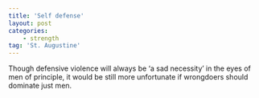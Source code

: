 ```yaml
---
title: 'Self defense'
layout: post
categories:
    - strength
tag: 'St. Augustine'
---
```


Though defensive violence will always be ‘a sad necessity’ in the eyes of men of principle, it would be still more unfortunate if wrongdoers should dominate just men.